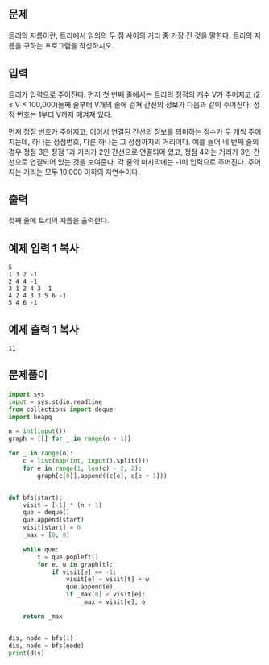 ## 문제

트리의 지름이란, 트리에서 임의의 두 점 사이의 거리 중 가장 긴 것을 말한다. 트리의 지름을 구하는 프로그램을 작성하시오.

## 입력

트리가 입력으로 주어진다. 먼저 첫 번째 줄에서는 트리의 정점의 개수 V가 주어지고 (2 ≤ V ≤ 100,000)둘째 줄부터 V개의 줄에 걸쳐 간선의 정보가 다음과 같이 주어진다. 정점 번호는 1부터 V까지 매겨져 있다.

먼저 정점 번호가 주어지고, 이어서 연결된 간선의 정보를 의미하는 정수가 두 개씩 주어지는데, 하나는 정점번호, 다른 하나는 그 정점까지의 거리이다. 예를 들어 네 번째 줄의 경우 정점 3은 정점 1과 거리가 2인 간선으로 연결되어 있고, 정점 4와는 거리가 3인 간선으로 연결되어 있는 것을 보여준다. 각 줄의 마지막에는 -1이 입력으로 주어진다. 주어지는 거리는 모두 10,000 이하의 자연수이다.

## 출력

첫째 줄에 트리의 지름을 출력한다.

## 예제 입력 1 복사

```
5
1 3 2 -1
2 4 4 -1
3 1 2 4 3 -1
4 2 4 3 3 5 6 -1
5 4 6 -1
```

## 예제 출력 1 복사

```
11
```

## 문제풀이


```python
import sys
input = sys.stdin.readline
from collections import deque
import heapq

n = int(input())
graph = [[] for _ in range(n + 1)]

for _ in range(n):
    c = list(map(int, input().split()))
    for e in range(1, len(c) - 2, 2):
        graph[c[0]].append((c[e], c[e + 1]))


def bfs(start):
    visit = [-1] * (n + 1)
    que = deque()
    que.append(start)
    visit[start] = 0
    _max = [0, 0]

    while que:
        t = que.popleft()
        for e, w in graph[t]:
            if visit[e] == -1:
                visit[e] = visit[t] + w
                que.append(e)
                if _max[0] < visit[e]:
                    _max = visit[e], e

    return _max


dis, node = bfs(1)
dis, node = bfs(node)
print(dis)
```

